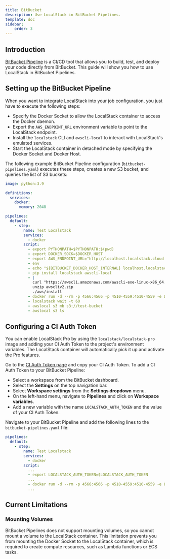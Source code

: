 ```yaml
---
title: BitBucket
description: Use LocalStack in BitBucket Pipelines.
template: doc
sidebar:
    order: 3
---
```


## Introduction

[BitBucket Pipeline](https://bitbucket.org/product/features/pipelines) is a CI/CD tool that allows you to build, test, and deploy your code directly from BitBucket.
This guide will show you how to use LocalStack in BitBucket Pipelines.

## Setting up the BitBucket Pipeline

When you want to integrate LocalStack into your job configuration, you just have to execute the following steps:

- Specify the Docker Socket to allow the LocalStack container to access the Docker daemon.
- Export the `AWS_ENDPOINT_URL` environment variable to point to the LocalStack endpoint.
- Install the `localstack` CLI and `awscli-local` to interact with LocalStack's emulated services.
- Start the LocalStack container in detached mode by specifying the Docker Socket and Docker Host.

The following example BitBucket Pipeline configuration (`bitbucket-pipelines.yaml`) executes these steps, creates a new S3 bucket, and queries the list of S3 buckets:

```yaml
image: python:3.9

definitions:
  services:
    docker:
      memory: 2048

pipelines:
  default:
    - step:
        name: Test Localstack
        services:
          - docker
        script:
          - export PYTHONPATH=$PYTHONPATH:$(pwd)
          - export DOCKER_SOCK=$DOCKER_HOST
          - export AWS_ENDPOINT_URL="http://localhost.localstack.cloud:4566"
          - env
          - echo "${BITBUCKET_DOCKER_HOST_INTERNAL} localhost.localstack.cloud " >> /etc/hosts
          - pip install localstack awscli-local
          - |
            curl "https://awscli.amazonaws.com/awscli-exe-linux-x86_64.zip" -o "awscliv2.zip"
            unzip awscliv2.zip
            ./aws/install
          - docker run -d --rm -p 4566:4566 -p 4510-4559:4510-4559 -e DOCKER_SOCK=tcp://${BITBUCKET_DOCKER_HOST_INTERNAL}:2375 -e DOCKER_HOST=tcp://${BITBUCKET_DOCKER_HOST_INTERNAL}:2375 --name localstack-main localstack/localstack
          - localstack wait -t 60
          - awslocal s3 mb s3://test-bucket
          - awslocal s3 ls
```

## Configuring a CI Auth Token

You can enable LocalStack Pro by using the `localstack/localstack-pro` image and adding your CI Auth Token to the project's environment variables.
The LocalStack container will automatically pick it up and activate the Pro features.

Go to the [CI Auth Token page](https://app.localstack.cloud/workspace/auth-tokens) and copy your CI Auth Token.
To add a CI Auth Token to your BitBucket Pipeline:

- Select a workspace from the BitBucket dashboard.
- Select the **Settings** on the top navigation bar.
- Select **Workspace settings** from the **Settings dropdown** menu.
- On the left-hand menu, navigate to **Pipelines** and click on **Workspace variables**.
- Add a new variable with the name `LOCALSTACK_AUTH_TOKEN` and the value of your CI Auth Token.

Navigate to your BitBucket Pipeline and add the following lines to the `bitbucket-pipelines.yaml` file:

```yaml
pipelines:
  default:
    - step:
        name: Test Localstack
        services:
          - docker
        script:
          ...
          - export LOCALSTACK_AUTH_TOKEN=$LOCALSTACK_AUTH_TOKEN
          ...
          - docker run -d --rm -p 4566:4566 -p 4510-4559:4510-4559 -e LOCALSTACK_AUTH_TOKEN=${LOCALSTACK_AUTH_TOKEN:?} -e DEBUG=1 -e LS_LOG=trace -e DOCKER_SOCK=tcp://${BITBUCKET_DOCKER_HOST_INTERNAL}:2375 -e DOCKER_HOST=tcp://${BITBUCKET_DOCKER_HOST_INTERNAL}:2375 --name localstack-main localstack/localstack-pro
          ...
```

## Current Limitations

### Mounting Volumes

BitBucket Pipelines does not support mounting volumes, so you cannot mount a volume to the LocalStack container.
This limitation prevents you from mounting the Docker Socket to the LocalStack container, which is required to create compute resources, such as Lambda functions or ECS tasks.